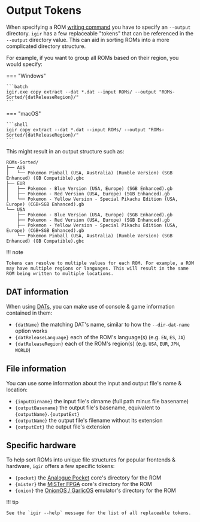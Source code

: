 # Output Tokens

When specifying a ROM [writing command](../commands.md) you have to specify an `--output` directory. `igir` has a few replaceable "tokens" that can be referenced in the `--output` directory value. This can aid in sorting ROMs into a more complicated directory structure.

For example, if you want to group all ROMs based on their region, you would specify:

=== "Windows"

    ```batch
    igir.exe copy extract --dat *.dat --input ROMs/ --output "ROMs-Sorted/{datReleaseRegion}/"
    ```

=== "macOS"

    ```shell
    igir copy extract --dat *.dat --input ROMs/ --output "ROMs-Sorted/{datReleaseRegion}/"
    ```

This might result in an output structure such as:

```text
ROMs-Sorted/
├── AUS
│   └── Pokemon Pinball (USA, Australia) (Rumble Version) (SGB Enhanced) (GB Compatible).gbc
├── EUR
│   ├── Pokemon - Blue Version (USA, Europe) (SGB Enhanced).gb
│   ├── Pokemon - Red Version (USA, Europe) (SGB Enhanced).gb
│   └── Pokemon - Yellow Version - Special Pikachu Edition (USA, Europe) (CGB+SGB Enhanced).gb
└── USA
    ├── Pokemon - Blue Version (USA, Europe) (SGB Enhanced).gb
    ├── Pokemon - Red Version (USA, Europe) (SGB Enhanced).gb
    ├── Pokemon - Yellow Version - Special Pikachu Edition (USA, Europe) (CGB+SGB Enhanced).gb
    └── Pokemon Pinball (USA, Australia) (Rumble Version) (SGB Enhanced) (GB Compatible).gbc
```

!!! note

    Tokens can resolve to multiple values for each ROM. For example, a ROM may have multiple regions or languages. This will result in the same ROM being written to multiple locations.

## DAT information

When using [DATs](../dats.md), you can make use of console & game information contained in them:

- `{datName}` the matching DAT's name, similar to how the `--dir-dat-name` option works
- `{datReleaseLanguage}` each of the ROM's language(s) (e.g. `EN`, `ES`, `JA`)
- `{datReleaseRegion}` each of the ROM's region(s) (e.g. `USA`, `EUR`, `JPN`, `WORLD`)

## File information

You can use some information about the input and output file's name & location:

- `{inputDirname}` the input file's dirname (full path minus file basename)
- `{outputBasename}` the output file's basename, equivalent to `{outputName}.{outputExt}`
- `{outputName}` the output file's filename without its extension
- `{outputExt}` the output file's extension

## Specific hardware

To help sort ROMs into unique file structures for popular frontends & hardware, `igir` offers a few specific tokens:

- `{pocket}` the [Analogue Pocket](../usage/hardware/analogue-pocket.md) core's directory for the ROM
- `{mister}` the [MiSTer FPGA](../usage/hardware/mister.md) core's directory for the ROM
- `{onion}` the [OnionOS / GarlicOS](../usage/handheld/onionos.md) emulator's directory for the ROM

!!! tip

    See the `igir --help` message for the list of all replaceable tokens.
